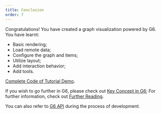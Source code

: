 ```yaml
---
title: Conclusion
order: 7
---
```


Congratulations! You have created a graph visualization powered by G6. You have learnt:

- Basic rendering;
- Load remote data;
- Configure the graph and items;
- Utilize layout;
- Add interaction behavior;
- Add tools.

[Complete Code of Tutorial Demo](https://codepen.io/Yanyan-Wang/pen/mdbYZvZ).

If you wish to go further in G6, please check out [Key Concept in G6](/en/docs/manual/middle/graph); For further information, check out [Further Reading](/en/docs/manual/advanced/coordinate-system).

You can also refer to [G6 API](/en/docs/api/Graph) during the process of development.
